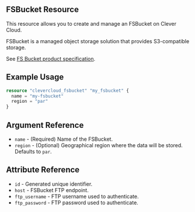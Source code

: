 ## FSBucket Resource

This resource allows you to create and manage an FSBucket on Clever Cloud.

FSBucket is a managed object storage solution that provides S3-compatible storage.

See [FS Bucket product specification](https://www.clever.cloud/developers/doc/addons/fs-bucket/).

## Example Usage

```terraform
resource "clevercloud_fsbucket" "my_fsbucket" {
  name = "my-fsbucket"
  region = "par"
}
```

## Argument Reference

* `name` - (Required) Name of the FSBucket.
* `region` - (Optional) Geographical region where the data will be stored. Defaults to `par`.

## Attribute Reference

* `id` - Generated unique identifier.
* `host` - FSBucket FTP endpoint.
* `ftp_username` - FTP username used to authenticate.
* `ftp_password` - FTP password used to authenticate.
